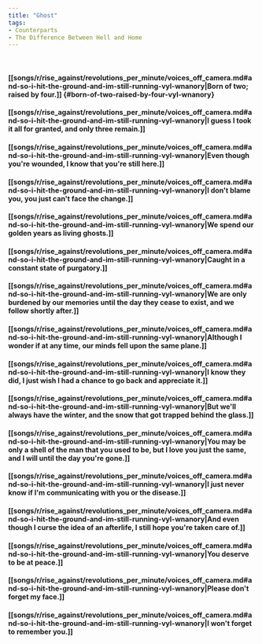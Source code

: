 ```yaml
---
title: "Ghost"
tags:
- Counterparts
- The Difference Between Hell and Home
---
```

&nbsp;
#### [[songs/r/rise_against/revolutions_per_minute/voices_off_camera.md#and-so-i-hit-the-ground-and-im-still-running-vyl-wnanory|Born of two; raised by four.]] {#born-of-two-raised-by-four-vyl-wnanory}
#### [[songs/r/rise_against/revolutions_per_minute/voices_off_camera.md#and-so-i-hit-the-ground-and-im-still-running-vyl-wnanory|I guess I took it all for granted, and only three remain.]]
#### [[songs/r/rise_against/revolutions_per_minute/voices_off_camera.md#and-so-i-hit-the-ground-and-im-still-running-vyl-wnanory|Even though you're wounded, I know that you're still here.]]
#### [[songs/r/rise_against/revolutions_per_minute/voices_off_camera.md#and-so-i-hit-the-ground-and-im-still-running-vyl-wnanory|I don't blame you, you just can't face the change.]]
#### [[songs/r/rise_against/revolutions_per_minute/voices_off_camera.md#and-so-i-hit-the-ground-and-im-still-running-vyl-wnanory|We spend our golden years as living ghosts.]]
#### [[songs/r/rise_against/revolutions_per_minute/voices_off_camera.md#and-so-i-hit-the-ground-and-im-still-running-vyl-wnanory|Caught in a constant state of purgatory.]]
#### [[songs/r/rise_against/revolutions_per_minute/voices_off_camera.md#and-so-i-hit-the-ground-and-im-still-running-vyl-wnanory|We are only burdened by our memories until the day they cease to exist, and we follow shortly after.]]
#### [[songs/r/rise_against/revolutions_per_minute/voices_off_camera.md#and-so-i-hit-the-ground-and-im-still-running-vyl-wnanory|Although I wonder if at any time, our minds fell upon the same plane.]]
#### [[songs/r/rise_against/revolutions_per_minute/voices_off_camera.md#and-so-i-hit-the-ground-and-im-still-running-vyl-wnanory|I know they did, I just wish I had a chance to go back and appreciate it.]]
#### [[songs/r/rise_against/revolutions_per_minute/voices_off_camera.md#and-so-i-hit-the-ground-and-im-still-running-vyl-wnanory|But we'll always have the winter, and the snow that got trapped behind the glass.]]
#### [[songs/r/rise_against/revolutions_per_minute/voices_off_camera.md#and-so-i-hit-the-ground-and-im-still-running-vyl-wnanory|You may be only a shell of the man that you used to be, but I love you just the same, and I will until the day you're gone.]]
#### [[songs/r/rise_against/revolutions_per_minute/voices_off_camera.md#and-so-i-hit-the-ground-and-im-still-running-vyl-wnanory|I just never know if I'm communicating with you or the disease.]]
#### [[songs/r/rise_against/revolutions_per_minute/voices_off_camera.md#and-so-i-hit-the-ground-and-im-still-running-vyl-wnanory|And even though I curse the idea of an afterlife, I still hope you're taken care of.]]
#### [[songs/r/rise_against/revolutions_per_minute/voices_off_camera.md#and-so-i-hit-the-ground-and-im-still-running-vyl-wnanory|You deserve to be at peace.]]
#### [[songs/r/rise_against/revolutions_per_minute/voices_off_camera.md#and-so-i-hit-the-ground-and-im-still-running-vyl-wnanory|Please don't forget my face.]]
#### [[songs/r/rise_against/revolutions_per_minute/voices_off_camera.md#and-so-i-hit-the-ground-and-im-still-running-vyl-wnanory|I won't forget to remember you.]]
